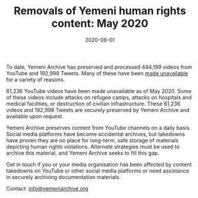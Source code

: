 ﻿---
layout: contentwithsiblings.html
title: "Removals of Yemeni human rights content: May 2020"
date: 2020-06-01
desc: "Amount of content preserved, made unavailable and restored"
image: /assets/takedowns.jpg
---

To date, Yemeni Archive has preserved and processed 444,199 videos from YouTube and 192,998 Tweets. Many of these have been [made unavailable](https://yemeniarchive.org/en/tech-advocacy) for a variety of reasons. 

61,236 YouTube videos have been made unavailable as of May 2020. Some of these videos include attacks on refugee camps, attacks on hospitals and medical facilities, or destruction of civilian infrastructure. These 61,236 videos and 192,998 Tweets are securely preserved by Yemeni Archive and available upon request.

Yemeni Archive preserves content from YouTube channels on a daily basis. Social media platforms have become accidental archives, but takedowns have proven they are no place for long-term, safe storage of materials depicting human rights violations. Alternate strategies must be used to archive this material, and Yemeni Archive seeks to fill this gap.

Get in touch if you or your media organisation has been affected by content takedowns on YouTube or other social media platforms or need assistance in securely archiving documentation materials.

Contact: info@yemeniarchive.org
